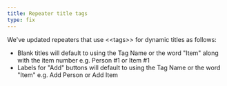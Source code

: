 ```yaml
---
title: Repeater title tags
type: fix
---
```


We've updated repeaters that use &lt;&lt;tags&gt;&gt; for dynamic titles as follows:

* Blank titles will default to using the Tag Name or the word "Item" along with the item number e.g. Person #1 or Item #1
* Labels for "Add" buttons will default to using the Tag Name or the word "Item" e.g. Add Person or Add Item